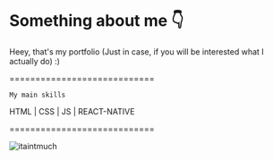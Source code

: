 # Something about me 👇
Heey, that's my portfolio (Just in case, if you will be interested what I actually do) :)

============================

    My main skills
HTML | CSS | JS | REACT-NATIVE

============================



![itaintmuch](https://github.com/pogromcakaszy/ReactNativePortfolio/assets/104156848/5d0a2e1b-769a-4876-b3dc-63d2ff1e06c7)
